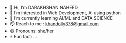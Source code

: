- 👋 Hi, I’m DARAKHSHAN NAHEED
- 👀 I’m interested in Web Development, AI using python
- 🌱 I’m currently learning AI/ML and DATA SCIENCE
- 📫 Reach to me : khandolly378@gmail.com
- 😄 Pronouns: she/her
- ⚡ Fun fact: ...

<!---
khandolly786/khandolly786 is a ✨ special ✨ repository because its `README.md` (this file) appears on your GitHub profile.
You can click the Preview link to take a look at your changes.
--->
